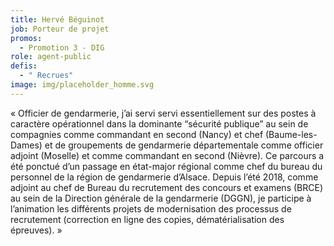 ```yaml
---
title: Hervé Béguinot
job: Porteur de projet
promos:
  - Promotion 3 - DIG
role: agent-public
defis:
  - " Recrues"
image: img/placeholder_homme.svg
---
```


« Officier de gendarmerie, j’ai servi servi essentiellement sur des postes à caractère opérationnel dans la dominante “sécurité publique” au sein de compagnies comme commandant en second (Nancy) et chef (Baume-les-Dames) et de groupements de gendarmerie départementale comme officier adjoint (Moselle) et comme commandant en second (Nièvre). Ce parcours a été ponctué d’un passage en état-major régional comme chef du bureau du personnel de la région de gendarmerie d’Alsace. Depuis l’été 2018, comme adjoint au chef de Bureau du recrutement des concours et examens (BRCE) au sein de la Direction générale de la gendarmerie (DGGN), je participe à l’animation les différents projets de modernisation des processus de recrutement (correction en ligne des copies, dématérialisation des épreuves). »
